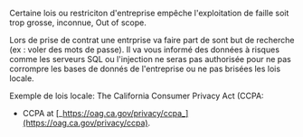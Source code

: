 Certaine lois ou restriciton d'entreprise empêche l'exploitation de faille soit trop grosse, inconnue, Out of scope.

Lors de prise de contrat une entrprise va faire part de sont but de recherche (ex : voler des mots de passe). Il va vous informé des données à risques comme les serveurs SQL ou l'injection ne seras pas authorisée pour ne pas corrompre les bases de donnés de l'entreprise ou ne pas brisées les lois locale.

Exemple de lois locale: 
The California Consumer Privacy Act (CCPA:
- CCPA at [_https://oag.ca.gov/privacy/ccpa_](https://oag.ca.gov/privacy/ccpa).
